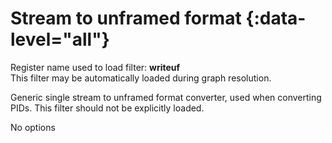 <!-- automatically generated - do not edit, patch gpac/applications/gpac/gpac.c -->

# Stream to unframed format  {:data-level="all"}  
  
Register name used to load filter: __writeuf__  
This filter may be automatically loaded during graph resolution.  
  
Generic single stream to unframed format converter, used when converting PIDs. This filter should not be explicitly loaded.  
  
No options  
  
